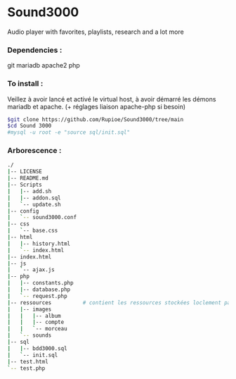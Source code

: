 # Sound3000
Audio player with favorites, playlists, research and a lot more

### Dependencies :
git
mariadb
apache2
php

### To install :
Veillez à avoir lancé et activé le virtual host, à avoir démarré les démons mariadb et apache. (+ réglages liaison apache-php si besoin)
```sh
$git clone https://github.com/Rupioe/Sound3000/tree/main
$cd Sound 3000
#mysql -u root -e "source sql/init.sql"
 ```

### Arborescence :
```sh
./
|-- LICENSE
|-- README.md
|-- Scripts
|   |-- add.sh
|   |-- addon.sql
|   `-- update.sh
|-- config
|   `-- sound3000.conf
|-- css
|   `-- base.css
|-- html
|   |-- history.html
|   `-- index.html
|-- index.html
|-- js
|   `-- ajax.js
|-- php
|   |-- constants.php
|   |-- database.php
|   `-- request.php
|-- ressources  		# contient les ressources stockées loclement par l'utilisateur (upload de photo de profil)
|   |-- images
|   |   |-- album
|   |   |-- compte
|   |   `-- morceau
|   `-- sounds
|-- sql
|   |-- bdd3000.sql
|   `-- init.sql
|-- test.html
`-- test.php
```

